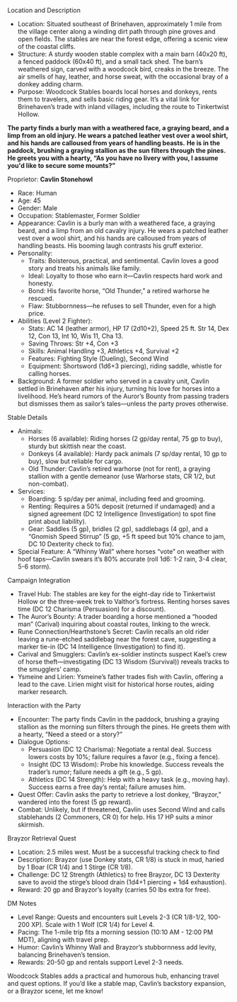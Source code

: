 
Location and Description

- Location: Situated southeast of Brinehaven, approximately 1 mile from the village center along a winding dirt path through pine groves and open fields. The stables are near the forest edge, offering a scenic view of the coastal cliffs.
- Structure: A sturdy wooden stable complex with a main barn (40x20 ft), a fenced paddock (60x40 ft), and a small tack shed. The barn’s weathered sign, carved with a woodcock bird, creaks in the breeze. The air smells of hay, leather, and horse sweat, with the occasional bray of a donkey adding charm.
- Purpose: Woodcock Stables boards local horses and donkeys, rents them to travelers, and sells basic riding gear. It’s a vital link for Brinehaven’s trade with inland villages, including the route to Tinkertwist Hollow.

**The party finds a burly man with a weathered face, a graying beard, and a limp from an old injury. He wears a patched leather vest over a wool shirt, and his hands are calloused from years of handling beasts.**
**He is in the paddock, brushing a graying stallion as the sun filters through the pines. He greets you with a hearty, “As you have no livery with you, I assume you'd like to secure some mounts?”**

Proprietor: **Cavlin Stonehowl**

- Race: Human
- Age: 45
- Gender: Male
- Occupation: Stablemaster, Former Soldier
- Appearance: Cavlin is a burly man with a weathered face, a graying beard, and a limp from an old cavalry injury. He wears a patched leather vest over a wool shirt, and his hands are calloused from years of handling beasts. His booming laugh contrasts his gruff exterior.
- Personality:
    - Traits: Boisterous, practical, and sentimental. Cavlin loves a good story and treats his animals like family.
    - Ideal: Loyalty to those who earn it—Cavlin respects hard work and honesty.
    - Bond: His favorite horse, “Old Thunder,” a retired warhorse he rescued.
    - Flaw: Stubbornness—he refuses to sell Thunder, even for a high price.
- Abilities (Level 2 Fighter):
    - Stats: AC 14 (leather armor), HP 17 (2d10+2), Speed 25 ft. Str 14, Dex 12, Con 13, Int 10, Wis 11, Cha 13.
    - Saving Throws: Str +4, Con +3
    - Skills: Animal Handling +3, Athletics +4, Survival +2
    - Features: Fighting Style (Dueling), Second Wind
    - Equipment: Shortsword (1d6+3 piercing), riding saddle, whistle for calling horses.
- Background: A former soldier who served in a cavalry unit, Cavlin settled in Brinehaven after his injury, turning his love for horses into a livelihood. He’s heard rumors of the Auror’s Bounty from passing traders but dismisses them as sailor’s tales—unless the party proves otherwise.

Stable Details

- Animals:
    - Horses (6 available): Riding horses (2 gp/day rental, 75 gp to buy), sturdy but skittish near the coast.
    - Donkeys (4 available): Hardy pack animals (7 sp/day rental, 10 gp to buy), slow but reliable for cargo.
    - Old Thunder: Cavlin’s retired warhorse (not for rent), a graying stallion with a gentle demeanor (use Warhorse stats, CR 1/2, but non-combat).
- Services:
    - Boarding: 5 sp/day per animal, including feed and grooming.
    - Renting: Requires a 50% deposit (returned if undamaged) and a signed agreement (DC 12 Intelligence (Investigation) to spot fine print about liability).
    - Gear: Saddles (5 gp), bridles (2 gp), saddlebags (4 gp), and a “Gnomish Speed Stirrup” (5 gp, +5 ft speed but 10% chance to jam, DC 10 Dexterity check to fix).
- Special Feature: A “Whinny Wall” where horses “vote” on weather with hoof taps—Cavlin swears it’s 80% accurate (roll 1d6: 1-2 rain, 3-4 clear, 5-6 storm).

Campaign Integration

- Travel Hub: The stables are key for the eight-day ride to Tinkertwist Hollow  or the three-week trek to Valthor’s fortress. Renting horses saves time (DC 12 Charisma (Persuasion) for a discount).
- The Auror’s Bounty: A trader boarding a horse mentioned a “hooded man” (Carival) inquiring about coastal routes, linking to the wreck.
- Rune Connection/Hearthstone’s Secret: Cavlin recalls an old rider leaving a rune-etched saddlebag near the forest cave, suggesting a marker tie-in (DC 14 Intelligence (Investigation) to find it).
- Carival and Smugglers: Cavlin’s ex-soldier instincts suspect Kael’s crew of horse theft—investigating (DC 13 Wisdom (Survival)) reveals tracks to the smugglers’ camp.
- Ysmeine and Lirien: Ysmeine’s father trades fish with Cavlin, offering a lead to the cave. Lirien might visit for historical horse routes, aiding marker research.

Interaction with the Party

- Encounter: The party finds Cavlin in the paddock, brushing a graying stallion as the morning sun filters through the pines. He greets them with a hearty, “Need a steed or a story?”
- Dialogue Options:
    - Persuasion (DC 12 Charisma): Negotiate a rental deal. Success lowers costs by 10%; failure requires a favor (e.g., fixing a fence).
    - Insight (DC 13 Wisdom): Probe his knowledge. Success reveals the trader’s rumor; failure needs a gift (e.g., 5 gp).
    - Athletics (DC 14 Strength): Help with a heavy task (e.g., moving hay). Success earns a free day’s rental; failure amuses him.
- Quest Offer: Cavlin asks the party to retrieve a lost donkey, “Brayzor,” wandered into the forest (5 gp reward).
- Combat: Unlikely, but if threatened, Cavlin uses Second Wind and calls stablehands (2 Commoners, CR 0) for help. His 17 HP suits a minor skirmish.

Brayzor Retrieval Quest

- Location: 2.5 miles west. Must be a successful tracking check to find
- Description: Brayzor (use Donkey stats, CR 1/8) is stuck in mud, haried by 1 Boar (CR 1/4) and 1 Stirge (CR 1/8).
- Challenge: DC 12 Strength (Athletics) to free Brayzor, DC 13 Dexterity save to avoid the stirge’s blood drain (1d4+1 piercing + 1d4 exhaustion).
- Reward: 20 gp and Brayzor’s loyalty (carries 50 lbs extra for free).

DM Notes

- Level Range: Quests and encounters suit Levels 2-3 (CR 1/8-1/2, 100-200 XP). Scale with 1 Wolf (CR 1/4) for Level 4.
- Pacing: The 1-mile trip fits a morning session (10:10 AM - 12:00 PM MDT), aligning with travel prep.
- Humor: Cavlin’s Whinny Wall and Brayzor’s stubbornness add levity, balancing Brinehaven’s tension.
- Rewards: 20-50 gp and rentals support Level 2-3 needs.

Woodcock Stables adds a practical and humorous hub, enhancing travel and quest options. If you’d like a stable map, Cavlin’s backstory expansion, or a Brayzor scene, let me know!